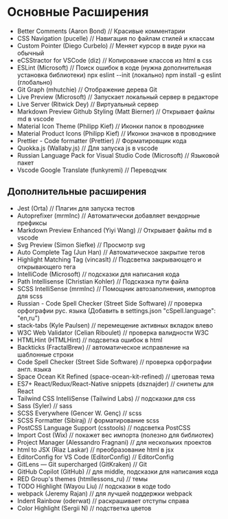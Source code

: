 # Основные Расширения

- Better Comments (Aaron Bond) // Красивые комментарии
- CSS Navigation (pucelle) // Навигация по файлам стилей и классам
- Custom Pointer (Diego Curbelo) // Меняет курсор в виде руки на обычный
- eCSStractor for VSCode (diz) // Копирование классов из html в css
- ESLint (Microsoft) // Поиск ошибок в коде (нужна дополнительная установка библиотеки)
  npx eslint --init (локально)
  npm install -g eslint (глобально)  
- Git Graph (mhutchie) // Отображение дерева Git
- Live Preview (Microsoft) // Запускает локальный сервер в редакторе
- Live Server (Ritwick Dey) // Виртуальный сервер
- Markdown Preview Github Styling (Matt Bierner) // Открывает файлы md в vscode
- Material Icon Theme (Philipp Kief) // Иконки папок в проводнике
- Material Product Icons (Philipp Kief) // Иконки значков в проводнике
- Prettier - Code formatter (Prettier) // Форматировщик кода
- Quokka.js (Wallaby.js) // Для запуска js в vscode
- Russian Language Pack for Visual Studio Code (Microsoft) // Языковой пакет
- Vscode Google Translate (funkyremi) // Переводчик

## Дополнительные расширения

- Jest (Orta) // Плагин для запуска тестов
- Autoprefixer (mrmlnc) // Автоматически добавляет вендорные префиксы
- Markdown Preview Enhanced (Yiyi Wang) // Открывает файлы md в vscode
- Svg Preview (Simon Siefke) // Просмотр svg
- Auto Complete Tag (Jun Han) // Автоматическое закрытие тегов
- Highlight Matching Tag (vincaslt) // Подсветка закрывающего и открывающего тега
- IntelliCode (Microsoft) // подсказки для написания кода
- Path Intellisense (Christian Kohler) // Подсказка пути файла
- SCSS IntelliSense (mrmlnc) // Помощник автозаполнения, импортов для scss
- Russian - Code Spell Checker (Street Side Software) // проверка орфографии рус. языка
  (Добавить в settings.json "cSpell.language": "en,ru")
- stack-tabs (Kyle Paulsen) // перемещение активных вкладок влево
- W3C Web Validator (Celian Riboulet) // проверка валидности W3C
- HTMLHint (HTMLHint) // подсветка ошибок в html
- Backticks (FractalBrew) // автоматическое исправление на шаблонные строки
- Code Spell Checker (Street Side Software) // проверка орфографии англ. языка
- Space Ocean Kit Refined (space-ocean-kit-refined) // цветовая тема
- ES7+ React/Redux/React-Native snippets (dsznajder) // снипеты для React
- Tailwind CSS IntelliSense (Tailwind Labs) // подсказки для css
- Sass (Syler) // sass
- SCSS Everywhere (Gencer W. Genç) // scss
- SCSS Formatter (Sibiraj) // форматирование scss
- PostCSS Language Support (csstools) // подсветка PostCSS
- Import Cost (Wix) // покажет вес импорта (полезно для библиотек)
- Project Manager (Alessandro Fragnani) // для нескольких проектов
- html to JSX (Riaz Laskar) // преобразование html в jsx
- EditorConfig for VS Code (EditorConfig) // EditorConfig
- GitLens — Git supercharged (GitKraken) // Git
- GitHub Copilot (GitHub) // для middle, подсказки для написания кода
- RED Group's themes (htmllessons_ru) // темы
- TODO Highlight (Wayou Liu) // подсказки в коде todo
- webpack (Jeremy Rajan) // для лучшей поддержки webpack
- Indent Rainbow (oderwat) // раскрашивает отступы справа
- Color Highlight (Sergii N) // подстветка цветов

